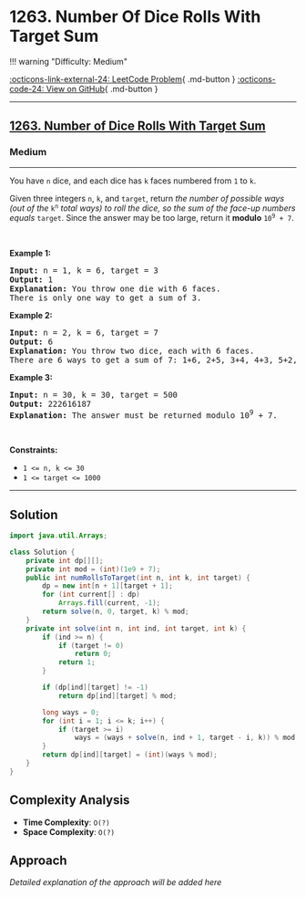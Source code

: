 # 1263. Number Of Dice Rolls With Target Sum

!!! warning "Difficulty: Medium"

[:octicons-link-external-24: LeetCode Problem](https://leetcode.com/problems/number-of-dice-rolls-with-target-sum/){ .md-button }
[:octicons-code-24: View on GitHub](https://github.com/RAJ8664/Leetcode/tree/master/1263-number-of-dice-rolls-with-target-sum){ .md-button }

---

<h2><a href="https://leetcode.com/problems/number-of-dice-rolls-with-target-sum">1263. Number of Dice Rolls With Target Sum</a></h2><h3>Medium</h3><hr><p>You have <code>n</code> dice, and each dice has <code>k</code> faces numbered from <code>1</code> to <code>k</code>.</p>

<p>Given three integers <code>n</code>, <code>k</code>, and <code>target</code>, return <em>the number of possible ways (out of the </em><code>k<sup>n</sup></code><em> total ways) </em><em>to roll the dice, so the sum of the face-up numbers equals </em><code>target</code>. Since the answer may be too large, return it <strong>modulo</strong> <code>10<sup>9</sup> + 7</code>.</p>

<p>&nbsp;</p>
<p><strong class="example">Example 1:</strong></p>

<pre>
<strong>Input:</strong> n = 1, k = 6, target = 3
<strong>Output:</strong> 1
<strong>Explanation:</strong> You throw one die with 6 faces.
There is only one way to get a sum of 3.
</pre>

<p><strong class="example">Example 2:</strong></p>

<pre>
<strong>Input:</strong> n = 2, k = 6, target = 7
<strong>Output:</strong> 6
<strong>Explanation:</strong> You throw two dice, each with 6 faces.
There are 6 ways to get a sum of 7: 1+6, 2+5, 3+4, 4+3, 5+2, 6+1.
</pre>

<p><strong class="example">Example 3:</strong></p>

<pre>
<strong>Input:</strong> n = 30, k = 30, target = 500
<strong>Output:</strong> 222616187
<strong>Explanation:</strong> The answer must be returned modulo 10<sup>9</sup> + 7.
</pre>

<p>&nbsp;</p>
<p><strong>Constraints:</strong></p>

<ul>
	<li><code>1 &lt;= n, k &lt;= 30</code></li>
	<li><code>1 &lt;= target &lt;= 1000</code></li>
</ul>


---

## Solution

```java
import java.util.Arrays;

class Solution {
    private int dp[][];
    private int mod = (int)(1e9 + 7);
    public int numRollsToTarget(int n, int k, int target) {
        dp = new int[n + 1][target + 1];
        for (int current[] : dp)
            Arrays.fill(current, -1);
        return solve(n, 0, target, k) % mod;
    }
    private int solve(int n, int ind, int target, int k) {
        if (ind >= n) {
            if (target != 0)
                return 0;
            return 1;
        }

        if (dp[ind][target] != -1)
            return dp[ind][target] % mod;

        long ways = 0;
        for (int i = 1; i <= k; i++) {
            if (target >= i)
                ways = (ways + solve(n, ind + 1, target - i, k)) % mod;
        }
        return dp[ind][target] = (int)(ways % mod);
    }
}
```

## Complexity Analysis

- **Time Complexity**: `O(?)`
- **Space Complexity**: `O(?)`

## Approach

*Detailed explanation of the approach will be added here*


